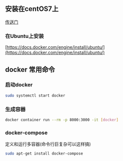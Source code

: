 ## 安装在centOS7上

[传送门](https://docs.docker.com/engine/install/ubuntu/)

### 在Ubuntu上安装

[https://docs.docker.com/engine/install/ubuntu/](https://docs.docker.com/engine/install/ubuntu/)


## docker 常用命令

### 启动docker

```bash
sudo systemctl start docker
```

### 生成容器

```bash
docker container run --rm -p 8000:3000 -it [docker]
```

### docker-compose

定义和运行多容器(命令行巨复杂可以这样搞)

```bash
sudo apt-get install docker-compose
```